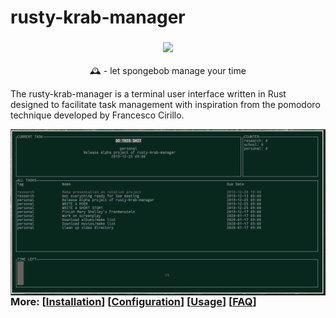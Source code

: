 # rusty-krab-manager

<!---
![Build Status](https://img.shields.io/badge/ESL-ethical%20license-yellowgreen?style=flat&logo=github)
-->

<h3 align="center"><img src="https://static.tvtropes.org/pmwiki/pub/images/the_spongebob_squarepants_movie_heartwarming.jpg" width="700px"></h3>
<p align="center"> 🕰️ - let spongebob manage your time </p>


The rusty-krab-manager is a terminal user interface written in Rust designed to facilitate task management with inspiration from the pomodoro technique developed by Francesco Cirillo. 

<img src="./example/example_scrot.png" alt="img" align="right" width="600px">

### More: \[[Installation](https://github.com/aryakaul/rusty-krab-manager/wiki/Installation)\] \[[Configuration](https://github.com/aryakaul/rusty-krab-manager/wiki/Configuration)\] \[[Usage](https://github.com/aryakaul/rusty-krab-manager/wiki/Usage)\] \[[FAQ](https://github.com/aryakaul/rusty-krab-manager/wiki/FAQ)\]
